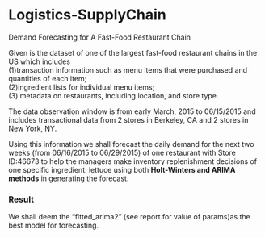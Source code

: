 # Logistics-SupplyChain
Demand Forecasting for A Fast-Food Restaurant Chain


Given is the dataset of one of the largest fast-food restaurant chains in the US which  includes    
(1)transaction information such as menu items that were purchased and quantities of each item;   
(2)ingredient lists for individual menu items;   
(3) metadata on restaurants, including location, and store type.  

The data observation window is from early March, 2015 to 06/15/2015 and includes transactional
data from 2 stores in Berkeley, CA and 2 stores in New York, NY.  

Using this information we shall forecast the daily demand for the next two weeks (from 06/16/2015 to 06/29/2015) of one restaurant with Store ID:46673 to
help the managers make inventory replenishment decisions of one specific ingredient: lettuce using both **Holt-Winters and ARIMA methods** in generating the forecast. 


### Result

We shall deem the “fitted_arima2” (see report for value of params)as the best model for forecasting. 


